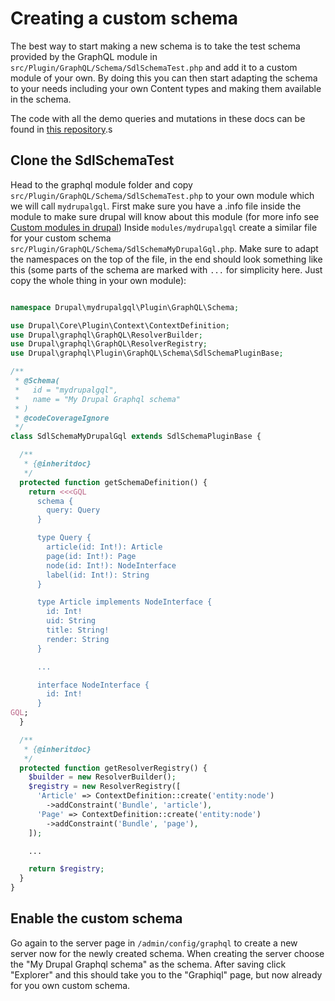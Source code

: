# Creating a custom schema

The best way to start making a new schema is to take the test schema provided by the GraphQL module in `src/Plugin/GraphQL/Schema/SdlSchemaTest.php` and add it to a custom module of your own. By doing this you can then start adapting the schema to your needs including your own Content types and making them available in the schema.

 The code with all the demo queries and mutations in these docs can be found in [this repository](https://github.com/joaogarin/mydrupalgql).s

## Clone the SdlSchemaTest

Head to the graphql module folder and copy `src/Plugin/GraphQL/Schema/SdlSchemaTest.php` to your own module which we will call `mydrupalgql`. First make sure you have a .info file inside the module to make sure drupal will know about this module (for more info see [Custom modules in drupal](https://www.drupal.org/docs/8/creating-custom-modules)) Inside `modules/mydrupalgql` create a similar file for your custom schema `src/Plugin/GraphQL/Schema/SdlSchemaMyDrupalGql.php`. Make sure to adapt the namespaces on the top of the file, in the end should look something like this (some parts of the schema are marked with `...` for simplicity here. Just copy the whole thing in your own module): 

```php 

namespace Drupal\mydrupalgql\Plugin\GraphQL\Schema;

use Drupal\Core\Plugin\Context\ContextDefinition;
use Drupal\graphql\GraphQL\ResolverBuilder;
use Drupal\graphql\GraphQL\ResolverRegistry;
use Drupal\graphql\Plugin\GraphQL\Schema\SdlSchemaPluginBase;

/**
 * @Schema(
 *   id = "mydrupalgql",
 *   name = "My Drupal Graphql schema"
 * )
 * @codeCoverageIgnore
 */
class SdlSchemaMyDrupalGql extends SdlSchemaPluginBase {

  /**
   * {@inheritdoc}
   */
  protected function getSchemaDefinition() {
    return <<<GQL
      schema {
        query: Query
      }

      type Query {
        article(id: Int!): Article
        page(id: Int!): Page
        node(id: Int!): NodeInterface
        label(id: Int!): String
      }

      type Article implements NodeInterface {
        id: Int!
        uid: String
        title: String!
        render: String
      }

      ...

      interface NodeInterface {
        id: Int!
      }
GQL;
  }

  /**
   * {@inheritdoc}
   */
  protected function getResolverRegistry() {
    $builder = new ResolverBuilder();
    $registry = new ResolverRegistry([
      'Article' => ContextDefinition::create('entity:node')
        ->addConstraint('Bundle', 'article'),
      'Page' => ContextDefinition::create('entity:node')
        ->addConstraint('Bundle', 'page'),
    ]);

    ...

    return $registry;
  }
}
```

## Enable the custom schema

Go again to the server page in `/admin/config/graphql` to create a new server now for the newly created schema. When creating the server choose the "My Drupal Graphql schema" as the schema. After saving click "Explorer" and this should take you to the "Graphiql" page, but now already for you own custom schema.

